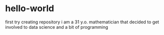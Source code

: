 # hello-world
first try creating repository
i am a 31 y.o. mathematician that decided to get involved to data science and a bit of programming
